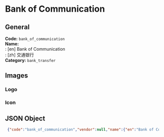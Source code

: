 # Bank of Communication 
## General 
**Code:** `bank_of_communication`  
**Name:**  
:	[en] Bank of Communication  
:	[zh] 交通银行  
**Category:** `bank_transfer`  
## Images 
### Logo 
### Icon 
## JSON Object 
```json
 {"code":"bank_of_communication","vendor":null,"name":{"en":"Bank of Communication","zh":"\u4ea4\u901a\u94f6\u884c"},"description":null,"countries":null,"category":"bank_transfer"}```  
